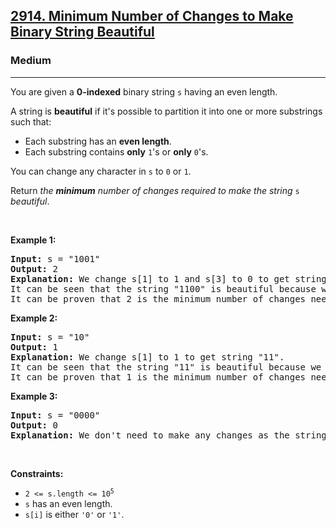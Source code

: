 <h2><a href="https://leetcode.com/problems/minimum-number-of-changes-to-make-binary-string-beautiful/">2914. Minimum Number of Changes to Make Binary String Beautiful</a></h2><h3>Medium</h3><hr><div><p>You are given a <strong>0-indexed</strong> <span class="wiseone-analysis-result wiseone-analysis-result-entity">binary string</span> <code>s</code> having an even length.</p>

<p>A string is <strong>beautiful</strong> if it's possible to partition it into one or more <span class="wiseone-analysis-result wiseone-analysis-result-entity">substrings</span> such that:</p>

<ul>
	<li>Each <span class="wiseone-analysis-result wiseone-analysis-result-entity">substring</span> has an <strong>even length</strong>.</li>
	<li><span class="wiseone-analysis-result wiseone-analysis-result-fact">Each <span class="wiseone-analysis-result wiseone-analysis-result-entity">substring</span> contains <strong>only</strong> <code>1</code>'s or <strong>only</strong> <code>0</code>'s.</span></li>
</ul>

<p>You can change any character in <code>s</code> to <code>0</code> or <code>1</code>.</p>

<p>Return <em>the <strong>minimum</strong> number of changes required to make the string </em><code>s</code> <em>beautiful</em>.</p>

<p>&nbsp;</p>
<p><strong class="example">Example 1:</strong></p>

<pre><strong>Input:</strong> s = "1001"
<strong>Output:</strong> 2
<strong>Explanation:</strong> We change s[1] to 1 and s[3] to 0 to get string "1100".
It can be seen that the string "1100" is beautiful because we can partition it into "11|00".
It can be proven that 2 is the minimum number of changes needed to make the string beautiful.
</pre>

<p><strong class="example">Example 2:</strong></p>

<pre><strong>Input:</strong> s = "10"
<strong>Output:</strong> 1
<strong>Explanation:</strong> We change s[1] to 1 to get string "11".
It can be seen that the string "11" is beautiful because we can partition it into "11".
It can be proven that 1 is the minimum number of changes needed to make the string beautiful.
</pre>

<p><strong class="example">Example 3:</strong></p>

<pre><strong>Input:</strong> s = "0000"
<strong>Output:</strong> 0
<strong>Explanation:</strong> We don't need to make any changes as the string "0000" is beautiful already.
</pre>

<p>&nbsp;</p>
<p><strong>Constraints:</strong></p>

<ul>
	<li><code>2 &lt;= s.length &lt;= 10<sup>5</sup></code></li>
	<li><code>s</code> has an even length.</li>
	<li><code>s[i]</code> is either <code>'0'</code> or <code>'1'</code>.</li>
</ul>
</div>